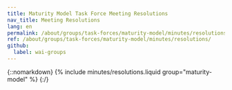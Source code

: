 ```yaml
---
title: Maturity Model Task Force Meeting Resolutions
nav_title: Meeting Resolutions
lang: en
permalink: /about/groups/task-forces/maturity-model/minutes/resolutions/
ref: /about/groups/task-forces/maturity-model/minutes/resolutions/
github:
  label: wai-groups
---
```


{::nomarkdown}
{% include minutes/resolutions.liquid group="maturity-model" %}
{:/}